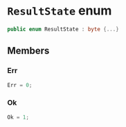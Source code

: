 # `ResultState` enum

```cs
public enum ResultState : byte {...}
```

## Members

### Err

```cs
Err = 0;
```

### Ok

```cs
Ok = 1;
```
